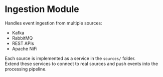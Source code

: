 # Ingestion Module

Handles event ingestion from multiple sources:
- Kafka
- RabbitMQ
- REST APIs
- Apache NiFi

Each source is implemented as a service in the `sources/` folder.  
Extend these services to connect to real sources and push events into the processing pipeline.